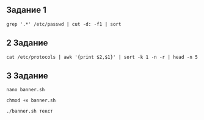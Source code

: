 ## Задание 1
```
grep '.*' /etc/passwd | cut -d: -f1 | sort
```
## 2 Задание
```
cat /etc/protocols | awk '{print $2,$1}' | sort -k 1 -n -r | head -n 5
```
## 3 Задание
```
nano banner.sh
```
```
chmod +x banner.sh
```
```
./banner.sh текст
```
